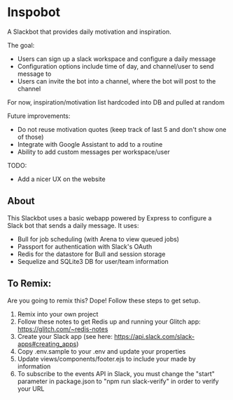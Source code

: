 Inspobot
=================

A Slackbot that provides daily motivation and inspiration.

The goal:
- Users can sign up a slack workspace and configure a daily message
- Configuration options include time of day, and channel/user to send message to
- Users can invite the bot into a channel, where the bot will post to the channel

For now, inspiration/motivation list hardcoded into DB and pulled at random

Future improvements:
- Do not reuse motivation quotes (keep track of last 5 and don't show one of those)
- Integrate with Google Assistant to add to a routine
- Ability to add custom messages per workspace/user

TODO:
- Add a nicer UX on the website

## About
This Slackbot uses a basic webapp powered by Express to configure a Slack bot that sends a daily message. It uses:
- Bull for job scheduling (with Arena to view queued jobs)
- Passport for authentication with Slack's OAuth
- Redis for the datastore for Bull and session storage
- Sequelize and SQLite3 DB for user/team information

## To Remix:
Are you going to remix this? Dope! Follow these steps to get setup.
1) Remix into your own project
2) Follow these notes to get Redis up and running your Glitch app: <https://glitch.com/~redis-notes>
3) Create your Slack app (see here: <https://api.slack.com/slack-apps#creating_apps>)
4) Copy .env.sample to your .env and update your properties
5) Update views/components/footer.ejs to include your made by information
6) To subscribe to the events API in Slack, you must change the "start" parameter in package.json to "npm run slack-verify" in order to verify your URL
